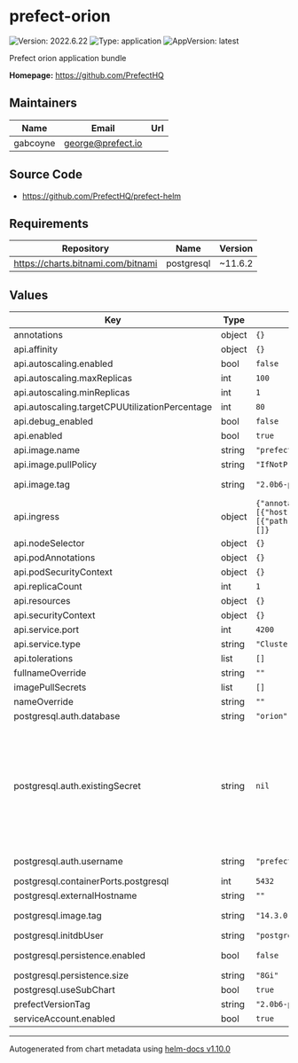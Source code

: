 # prefect-orion

![Version: 2022.6.22](https://img.shields.io/badge/Version-2022.6.22-informational?style=flat-square) ![Type: application](https://img.shields.io/badge/Type-application-informational?style=flat-square) ![AppVersion: latest](https://img.shields.io/badge/AppVersion-latest-informational?style=flat-square)

Prefect orion application bundle

**Homepage:** <https://github.com/PrefectHQ>

## Maintainers

| Name     | Email               | Url |
| -------- | ------------------- | --- |
| gabcoyne | <george@prefect.io> |     |

## Source Code

* <https://github.com/PrefectHQ/prefect-helm>

## Requirements

| Repository                         | Name       | Version |
| ---------------------------------- | ---------- | ------- |
| https://charts.bitnami.com/bitnami | postgresql | ~11.6.2 |

## Values

| Key                                            | Type   | Default                                                                                                                                                    | Description                                                                                                                                                                                                                                                                                                                                                                                                                                                                      |
| ---------------------------------------------- | ------ | ---------------------------------------------------------------------------------------------------------------------------------------------------------- | -------------------------------------------------------------------------------------------------------------------------------------------------------------------------------------------------------------------------------------------------------------------------------------------------------------------------------------------------------------------------------------------------------------------------------------------------------------------------------- |
| annotations                                    | object | `{}`                                                                                                                                                       |                                                                                                                                                                                                                                                                                                                                                                                                                                                                                  |
| api.affinity                                   | object | `{}`                                                                                                                                                       |                                                                                                                                                                                                                                                                                                                                                                                                                                                                                  |
| api.autoscaling.enabled                        | bool   | `false`                                                                                                                                                    | Enable autoscaling                                                                                                                                                                                                                                                                                                                                                                                                                                                               |
| api.autoscaling.maxReplicas                    | int    | `100`                                                                                                                                                      |                                                                                                                                                                                                                                                                                                                                                                                                                                                                                  |
| api.autoscaling.minReplicas                    | int    | `1`                                                                                                                                                        | Minimum autoscaling replica count                                                                                                                                                                                                                                                                                                                                                                                                                                                |
| api.autoscaling.targetCPUUtilizationPercentage | int    | `80`                                                                                                                                                       |                                                                                                                                                                                                                                                                                                                                                                                                                                                                                  |
| api.debug_enabled                              | bool   | `false`                                                                                                                                                    |                                                                                                                                                                                                                                                                                                                                                                                                                                                                                  |
| api.enabled                                    | bool   | `true`                                                                                                                                                     |                                                                                                                                                                                                                                                                                                                                                                                                                                                                                  |
| api.image.name                                 | string | `"prefecthq/prefect"`                                                                                                                                      |                                                                                                                                                                                                                                                                                                                                                                                                                                                                                  |
| api.image.pullPolicy                           | string | `"IfNotPresent"`                                                                                                                                           |                                                                                                                                                                                                                                                                                                                                                                                                                                                                                  |
| api.image.tag                                  | string | `"2.0b6-python3.8"`                                                                                                                                        | Overrides the image tag whose default is the chart appVersion.                                                                                                                                                                                                                                                                                                                                                                                                                   |
| api.ingress                                    | object | `{"annotations":{},"className":"","enabled":false,"hosts":[{"host":"prefect.local","paths":[{"path":"/","pathType":"ImplementationSpecific"}]}],"tls":[]}` | Ingress configuration                                                                                                                                                                                                                                                                                                                                                                                                                                                            |
| api.nodeSelector                               | object | `{}`                                                                                                                                                       |                                                                                                                                                                                                                                                                                                                                                                                                                                                                                  |
| api.podAnnotations                             | object | `{}`                                                                                                                                                       |                                                                                                                                                                                                                                                                                                                                                                                                                                                                                  |
| api.podSecurityContext                         | object | `{}`                                                                                                                                                       |                                                                                                                                                                                                                                                                                                                                                                                                                                                                                  |
| api.replicaCount                               | int    | `1`                                                                                                                                                        |                                                                                                                                                                                                                                                                                                                                                                                                                                                                                  |
| api.resources                                  | object | `{}`                                                                                                                                                       |                                                                                                                                                                                                                                                                                                                                                                                                                                                                                  |
| api.securityContext                            | object | `{}`                                                                                                                                                       |                                                                                                                                                                                                                                                                                                                                                                                                                                                                                  |
| api.service.port                               | int    | `4200`                                                                                                                                                     |                                                                                                                                                                                                                                                                                                                                                                                                                                                                                  |
| api.service.type                               | string | `"ClusterIP"`                                                                                                                                              |                                                                                                                                                                                                                                                                                                                                                                                                                                                                                  |
| api.tolerations                                | list   | `[]`                                                                                                                                                       |                                                                                                                                                                                                                                                                                                                                                                                                                                                                                  |
| fullnameOverride                               | string | `""`                                                                                                                                                       |                                                                                                                                                                                                                                                                                                                                                                                                                                                                                  |
| imagePullSecrets                               | list   | `[]`                                                                                                                                                       |                                                                                                                                                                                                                                                                                                                                                                                                                                                                                  |
| nameOverride                                   | string | `""`                                                                                                                                                       |                                                                                                                                                                                                                                                                                                                                                                                                                                                                                  |
| postgresql.auth.database                       | string | `"orion"`                                                                                                                                                  | Initial database name                                                                                                                                                                                                                                                                                                                                                                                                                                                            |
| postgresql.auth.existingSecret                 | string | `nil`                                                                                                                                                      | password: "HEREWEGO" existingSecret configures which secret should be referenced for access to the database. If null and `useSubChart` is enabled, the secret will be generated. If using an external postgres service, this value should be set to the name of an existing Kubernetes secret. This secret must contain a key-value pair where the key is `postgresql-password ` and the value is your password. For more information, see the "Database" section of the README. |
| postgresql.auth.username                       | string | `"prefect"`                                                                                                                                                | postgresqlUsername defines the username to authenticate with.                                                                                                                                                                                                                                                                                                                                                                                                                    |
| postgresql.containerPorts.postgresql           | int    | `5432`                                                                                                                                                     |                                                                                                                                                                                                                                                                                                                                                                                                                                                                                  |
| postgresql.externalHostname                    | string | `""`                                                                                                                                                       |                                                                                                                                                                                                                                                                                                                                                                                                                                                                                  |
| postgresql.image.tag                           | string | `"14.3.0"`                                                                                                                                                 | Version tag, corresponds to tags at https://hub.docker.com/r/bitnami/postgresql/                                                                                                                                                                                                                                                                                                                                                                                                 |
| postgresql.initdbUser                          | string | `"postgres"`                                                                                                                                               | initial postgres user to create                                                                                                                                                                                                                                                                                                                                                                                                                                                  |
| postgresql.persistence.enabled                 | bool   | `false`                                                                                                                                                    | Enables a PVC that stores db between deployments                                                                                                                                                                                                                                                                                                                                                                                                                                 |
| postgresql.persistence.size                    | string | `"8Gi"`                                                                                                                                                    | Configures size of postgres PVC                                                                                                                                                                                                                                                                                                                                                                                                                                                  |
| postgresql.useSubChart                         | bool   | `true`                                                                                                                                                     |                                                                                                                                                                                                                                                                                                                                                                                                                                                                                  |
| prefectVersionTag                              | string | `"2.0b6-python3.8"`                                                                                                                                        |                                                                                                                                                                                                                                                                                                                                                                                                                                                                                  |
| serviceAccount.enabled                         | bool   | `true`                                                                                                                                                     |                                                                                                                                                                                                                                                                                                                                                                                                                                                                                  |

----------------------------------------------
Autogenerated from chart metadata using [helm-docs v1.10.0](https://github.com/norwoodj/helm-docs/releases/v1.10.0)
